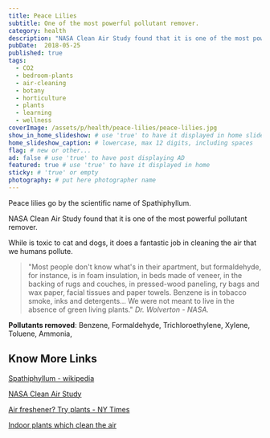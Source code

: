 ```yaml
---
title: Peace Lilies
subtitle: One of the most powerful pollutant remover.
category: health
description: "NASA Clean Air Study found that it is one of the most powerful pollutant remover. Most people don't know what's their apartment, is full of harfull substances."
pubDate:  2018-05-25
published: true
tags:
  - CO2
  - bedroom-plants
  - air-cleaning
  - botany
  - horticulture
  - plants
  - learning
  - wellness
coverImage: /assets/p/health/peace-lilies/peace-lilies.jpg
show_in_home_slideshow: # use 'true' to have it displayed in home slideshow
home_slideshow_caption: # lowercase, max 12 digits, including spaces
flag: # new or other...
ad: false # use 'true' to have post displaying AD
featured: true # use 'true' to have it displayed in home
sticky: # 'true' or empty
photography: # put here photographer name
---
```


Peace lilies go by the scientific name of Spathiphyllum.

NASA Clean Air Study found that it is one of the most powerful pollutant remover.

While is toxic to cat and dogs, it does a fantastic job in cleaning the air that we humans pollute.

> "Most people don't know what's in their apartment, but formaldehyde, for instance, is in foam insulation, in beds made of veneer, in the backing of rugs and couches, in pressed-wood paneling, ry bags and wax paper, facial tissues and paper towels. Benzene is in tobacco smoke, inks and detergents... We were not meant to live in the absence of green living plants." _Dr. Wolverton - NASA._

**Pollutants removed**: Benzene, Formaldehyde, Trichloroethylene, Xylene, Toluene, Ammonia,

## Know More Links

[Spathiphyllum - wikipedia](https://en.wikipedia.org/wiki/Spathiphyllum)

[NASA Clean Air Study](https://en.wikipedia.org/wiki/NASA_Clean_Air_Study)

[Air freshener? Try plants - NY Times](https://www.nytimes.com/1994/02/13/nyregion/cuttings-need-an-air-freshener-try-plants.html)

[Indoor plants which clean the air](https://www.livescience.com/38445-indoor-plants-clean-air.html)

